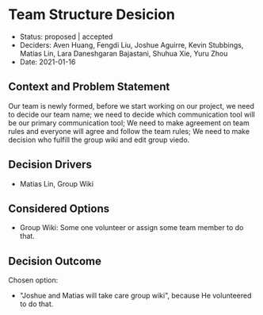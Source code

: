 # Team Structure Desicion

* Status: proposed | accepted
* Deciders: Aven Huang, Fengdi Liu, Joshue Aguirre, Kevin Stubbings, Matias Lin,
Lara Daneshgaran Bajastani, Shuhua Xie, Yuru Zhou
* Date: 2021-01-16


## Context and Problem Statement

  Our team is newly formed, before we start working on our project, we need to decide our team name; we need to decide which communication tool will be our primary communication tool; We need to make agreement on team rules and everyone will agree and follow the team rules; We need to make decision who fulfill the group wiki and edit group viedo.

## Decision Drivers 

* Matias Lin, Group Wiki


## Considered Options

* Group Wiki: Some one volunteer or assign some team member to do that.


## Decision Outcome

Chosen option: 

 * "Joshue and Matias will take care group wiki", because He volunteered to do that.
